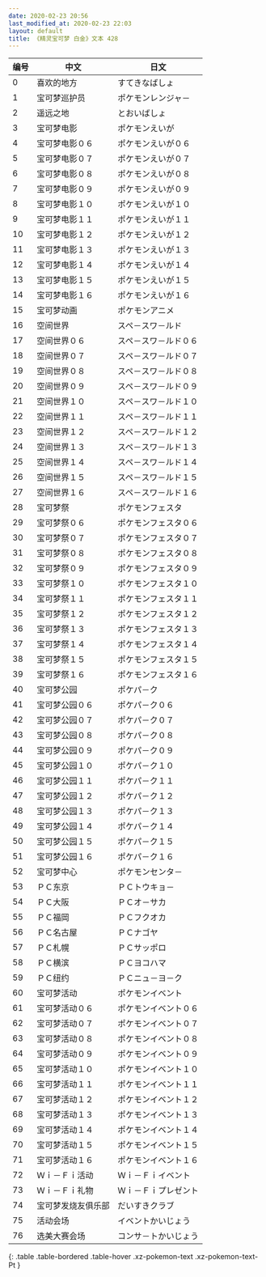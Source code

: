 ```yaml
---
date: 2020-02-23 20:56
last_modified_at: 2020-02-23 22:03
layout: default
title: 《精灵宝可梦 白金》文本 428
---
```

| 编号 | 中文 | 日文 |
| ---- | ---- | ---- |
| 0 | 喜欢的地方 | すてきなばしょ |
| 1 | 宝可梦巡护员 | ポケモンレンジャ－ |
| 2 | 遥远之地 | とおいばしょ |
| 3 | 宝可梦电影 | ポケモンえいが |
| 4 | 宝可梦电影０６ | ポケモンえいが０６ |
| 5 | 宝可梦电影０７ | ポケモンえいが０７ |
| 6 | 宝可梦电影０８ | ポケモンえいが０８ |
| 7 | 宝可梦电影０９ | ポケモンえいが０９ |
| 8 | 宝可梦电影１０ | ポケモンえいが１０ |
| 9 | 宝可梦电影１１ | ポケモンえいが１１ |
| 10 | 宝可梦电影１２ | ポケモンえいが１２ |
| 11 | 宝可梦电影１３ | ポケモンえいが１３ |
| 12 | 宝可梦电影１４ | ポケモンえいが１４ |
| 13 | 宝可梦电影１５ | ポケモンえいが１５ |
| 14 | 宝可梦电影１６ | ポケモンえいが１６ |
| 15 | 宝可梦动画 | ポケモンアニメ |
| 16 | 空间世界 | スペ－スワ－ルド |
| 17 | 空间世界０６ | スペ－スワ－ルド０６ |
| 18 | 空间世界０７ | スペ－スワ－ルド０７ |
| 19 | 空间世界０８ | スペ－スワ－ルド０８ |
| 20 | 空间世界０９ | スペ－スワ－ルド０９ |
| 21 | 空间世界１０ | スペ－スワ－ルド１０ |
| 22 | 空间世界１１ | スペ－スワ－ルド１１ |
| 23 | 空间世界１２ | スペ－スワ－ルド１２ |
| 24 | 空间世界１３ | スペ－スワ－ルド１３ |
| 25 | 空间世界１４ | スペ－スワ－ルド１４ |
| 26 | 空间世界１５ | スペ－スワ－ルド１５ |
| 27 | 空间世界１６ | スペ－スワ－ルド１６ |
| 28 | 宝可梦祭 | ポケモンフェスタ |
| 29 | 宝可梦祭０６ | ポケモンフェスタ０６ |
| 30 | 宝可梦祭０７ | ポケモンフェスタ０７ |
| 31 | 宝可梦祭０８ | ポケモンフェスタ０８ |
| 32 | 宝可梦祭０９ | ポケモンフェスタ０９ |
| 33 | 宝可梦祭１０ | ポケモンフェスタ１０ |
| 34 | 宝可梦祭１１ | ポケモンフェスタ１１ |
| 35 | 宝可梦祭１２ | ポケモンフェスタ１２ |
| 36 | 宝可梦祭１３ | ポケモンフェスタ１３ |
| 37 | 宝可梦祭１４ | ポケモンフェスタ１４ |
| 38 | 宝可梦祭１５ | ポケモンフェスタ１５ |
| 39 | 宝可梦祭１６ | ポケモンフェスタ１６ |
| 40 | 宝可梦公园 | ポケパ－ク |
| 41 | 宝可梦公园０６ | ポケパ－ク０６ |
| 42 | 宝可梦公园０７ | ポケパ－ク０７ |
| 43 | 宝可梦公园０８ | ポケパ－ク０８ |
| 44 | 宝可梦公园０９ | ポケパ－ク０９ |
| 45 | 宝可梦公园１０ | ポケパ－ク１０ |
| 46 | 宝可梦公园１１ | ポケパ－ク１１ |
| 47 | 宝可梦公园１２ | ポケパ－ク１２ |
| 48 | 宝可梦公园１３ | ポケパ－ク１３ |
| 49 | 宝可梦公园１４ | ポケパ－ク１４ |
| 50 | 宝可梦公园１５ | ポケパ－ク１５ |
| 51 | 宝可梦公园１６ | ポケパ－ク１６ |
| 52 | 宝可梦中心 | ポケモンセンタ－ |
| 53 | ＰＣ东京 | ＰＣトウキョ－ |
| 54 | ＰＣ大阪 | ＰＣオ－サカ |
| 55 | ＰＣ福岡 | ＰＣフクオカ |
| 56 | ＰＣ名古屋 | ＰＣナゴヤ |
| 57 | ＰＣ札幌 | ＰＣサッポロ |
| 58 | ＰＣ横滨 | ＰＣヨコハマ |
| 59 | ＰＣ纽约 | ＰＣニュ－ヨ－ク |
| 60 | 宝可梦活动 | ポケモンイベント |
| 61 | 宝可梦活动０６ | ポケモンイベント０６ |
| 62 | 宝可梦活动０７ | ポケモンイベント０７ |
| 63 | 宝可梦活动０８ | ポケモンイベント０８ |
| 64 | 宝可梦活动０９ | ポケモンイベント０９ |
| 65 | 宝可梦活动１０ | ポケモンイベント１０ |
| 66 | 宝可梦活动１１ | ポケモンイベント１１ |
| 67 | 宝可梦活动１２ | ポケモンイベント１２ |
| 68 | 宝可梦活动１３ | ポケモンイベント１３ |
| 69 | 宝可梦活动１４ | ポケモンイベント１４ |
| 70 | 宝可梦活动１５ | ポケモンイベント１５ |
| 71 | 宝可梦活动１６ | ポケモンイベント１６ |
| 72 | Ｗｉ－Ｆｉ活动 | Ｗｉ－Ｆｉイベント |
| 73 | Ｗｉ－Ｆｉ礼物 | Ｗｉ－Ｆｉプレゼント |
| 74 | 宝可梦发烧友俱乐部 | だいすきクラブ |
| 75 | 活动会场 | イベントかいじょう |
| 76 | 选美大赛会场 | コンサ－トかいじょう |
{: .table .table-bordered .table-hover .xz-pokemon-text .xz-pokemon-text-Pt }